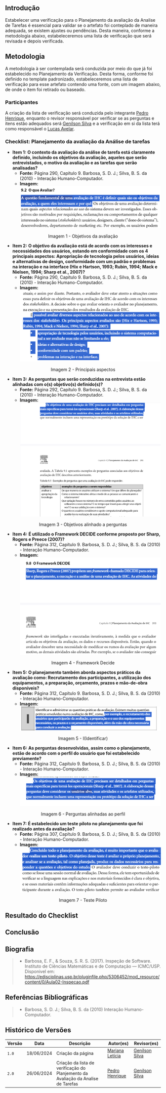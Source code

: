 ## Introdução
Estabelecer uma verificação para o Planejamento da avaliação da Analise de Tarefas é essencial para validar se o artefato foi conteplado de maneira adequada, se existem ajustes ou pendências. Desta maneira, conforme a metodologia abaixo, estabeleceremos uma lista de verificação que será revisada e depois verificada.


## Metodologia
A metodologia à ser contemplada será conduzida por meio do que já foi estabelecido no Planejamento da Verificação. Desta forma, conforme foi definido no template padronizado, estabeleceremos uma lista de verificação para esse artefato contendo uma fonte, com um imagem abaixo, de onde o item foi retirado ou baseado.

### Participantes
A criação da lista de verificação será conduzida pelo integrante [Pedro Henrique](https://github.com/PedroHhenriq), enquanto o revisor responsável por verificar se as perguntas e itens estão adequados será [Genilson Silva](https://github.com/GenilsonJrs) e a  verificação em si da lista terá como responsável o [Lucas Avelar](https://github.com/LucasAvelar2711).

### Checklist: Planejamento da avaliação da Análise de tarefas
<!-- template de checklist -->
<!-- - **Item 1:** (COLOCAR DESCRIÇÃO AQUI)
    - **Fonte:** 
    - **Imagem:**
    <br>

    <center>

    ![](img/)

    </center>

    <p style="text-align: center">Figura 1: (COLOCAR A DESCRIÇÃO DA PERGUNTA QUI)</p>

- **Item 2:** (COLOCAR DESCRIÇÃO)
    - **Fonte:** (COLOCAR FONTE AQUI)
    - **Imagem:** 
    <br>

    <center>

    ![](img/)

    </center>

    <p style="text-align: center">Figura 2: (COLOCAR A LEGENDA AQUI)</p>


- **Item 3:** (COLOCAR DESCRIÇÃO)
    - **Fonte:** (COLOCAR FONTE AQUI)
    - **Imagem:**
    <br>

    <center>

    ![](img/)

    </center>

    <p style="text-align: center">Figura 3: (COLOCAR A LEGENDA AQUI)</p>

- **Item 4:** 
    - **Fonte:** 
    - **Imagem:**
    <br>

    <center>

    ![](img/)

    </center>

    <p style="text-align: center">Figura 4: (COLOCAR A LEGENDA AQUI)</p>

- **Item 5:** (COLOCAR DESCRIÇÃO)
    - **Fonte:** (INSERIR FONTE)
    - **Imagem:**
    <br>

    <center>

    ![](img/)

    </center>

    <p style="text-align: center">Figura 5: (COLOCAR LEGENDA AQUI)</p> -->

- **Item 1:** **O contexto da avaliação da análise de tarefa está claramente definido, incluindo os objetivos da avaliação, aqueles que serão entrevistados, o motivo da avaliação e as tarefas que serão analisadas?** 
    - **Fonte:** Página 290, Capítulo 9. Barbosa, S. D. J.; Silva, B. S. da (2010) - Interação Humano-Computador.
    - **Imagem:** ![](img/Plan_Av_A_1.png)
<p align="center">Imagem 1 - Objetivos da avaliação </p>

- **Item 2:** **O objetivo da avaliação está de acordo com os interesses e necessidades dos usuários, estando em conformidade com os 4 principais aspectos:  Apropriação de tecnologia pelos usuários, ideias e alternativas de design, conformidade com um padrão e problemas na interação e na interface (Hix e Hartson, 1993; Rubin, 1994; Mack e Nielsen, 1994; Sharp et al., 2007)?** 
    - **Fonte:** Página 290, Capítulo 9. Barbosa, S. D. J.; Silva, B. S. da (2010) - Interação Humano-Computador.
    - **Imagem:** ![](img/Plan_Av_A_2.png)
<p align="center">Imagem 2 - Principais aspectos  </p>

- **Item 3:** **As perguntas que serão conduzidas na entrevista estão alinhadas com o(s) objetivo(s) definido(s)?** 
    - **Fonte:** Página 292, Capítulo 9. Barbosa, S. D. J.; Silva, B. S. da (2010) - Interação Humano-Computador. 
    - **Imagem:** ![](img/Plan_Av_A_3.png)
<p align="center">Imagem 3 -  Objetivos alinhado a perguntas </p>

- **Item 4:** **É utilizado o Framework DECIDE conforme proposto por Sharp, Rogers e Preece (2007)?** 
    - **Fonte:** Página 312, Capítulo 9. Barbosa, S. D. J.; Silva, B. S. da (2010) - Interação Humano-Computador.
    - **Imagem:** ![](img/Plan_Av_A_4.png)
<p align="center">Imagem 4 - Framework Decide </p>

- **Item 5:** **O planejamento também aborda aspectos práticos da avaliação como: Recrutamento dos participantes, a utilização dos equipamentos, a preparação, orçamento, prazos e mão-de-obra disponíveis?** 
    - **Fonte:** Página 312, Capítulo 9. Barbosa, S. D. J.; Silva, B. S. da (2010) - Interação Humano-Computador.
    - **Imagem:** ![](img/Plan_Av_A_5.png)
<p align="center">Imagem 5 - I(Identificar) </p>

- **Item 6:** **As perguntas desenvolvidas, assim como o planejamento, estão de acordo com o perfil do usuário que foi estabelecido previamente?** 
    - **Fonte:** Página 312, Capítulo 9. Barbosa, S. D. J.; Silva, B. S. da (2010) - Interação Humano-Computador. 
    - **Imagem:** ![](img/Plan_Av_A_6.png)
<p align="center">Imagem 6 - Perguntas alinhadas ao perfil </p>

- **Item 7:** **É estabelecido um teste piloto no planejamento que foi realizado antes da avaliação?** 
    - **Fonte:** Página 307, Capítulo 9. Barbosa, S. D. J.; Silva, B. S. da (2010) - Interação Humano-Computador.
    - **Imagem:** ![](img/Plan_Av_A_7.png)
<p align="center">Imagem 7 - Teste Piloto </p>

## Resultado do Checklist
 
<!-- 
| Item | Descrição      | Versão do Artefato | Avaliação      | Descrição do problema | Sugestão de Ação Corretiva | Observações |
| ---- | -------------- | ------------------ | -------------- | --------------------- | -------------------------- | ----------- |
|  1   | O contexto da avaliação da análise de tarefa está claramente definido, incluindo os objetivos da avaliação, aqueles que serão entrevistados, o motivo da avaliação e as tarefas que serão analisadas? | 1.0 | Sim | |
|  2   | O objetivo da avaliação está de acordo com os interesses e necessidades dos usuários, estando em conformidade com os 4 principais aspectos:  Apropriação de tecnologia pelos usuários, ideias e alternativas de design, conformidade com um padrão e problemas na interação e na interface (Hix e Hartson, 1993; Rubin, 1994; Mack e Nielsen, 1994; Sharp et al., 2007)?** | 1.0 | Sim |  |   |  |
|  3   | As perguntas que serão conduzidas na entrevista estão alinhadas com o(s) objetivo(s) definido(s)?** | 1.0| Sim | |  | 
|  4   | É utilizado o Framework DECIDE conforme proposto por Sharp, Rogers e Preece (2007)?** | 1.0 | Sim | | | |
|  5   | O planejamento também aborda aspectos práticos da avaliação como: Recrutamento dos participantes, a utilização dos equipamentos, a preparação, orçamento, prazos e mão-de-obra disponíveis?  | 1.0| Incompleto | | Revisar |  |
|  6   | As perguntas desenvolvidas, assim como o planejamento, estão de acordo com o perfil do usuário que foi estabelecido previamente? | 1.0| Sim  | | |  |
|  7   | É estabelecido um teste piloto no planejamento que foi realizado antes da avaliação? | 1.0| Sim | | |  |
<p style="text-align: center">Tabela 1: Resultado Checklist</p>
<p style="text-align: center">Fonte: [Lucas Avelar](https://github.com/LucasAvelar2711), 2024</p>

<iframe width="560" height="315" 
src="(COLOQUE O LINK EMBED AQUI)" 
title="YouTube video player" frameborder="0" allow="accelerometer; autoplay; clipboard-write; encrypted-media; gyroscope; picture-in-picture; web-share" referrerpolicy="strict-origin-when-cross-origin" allowfullscreen></iframe>

<p style="text-align: center">Vídeo (COLOQUE O NUMERO DO VÍDEO AQUI): (COLOQUE O TÍTULO DO VÍDEO AQUI).</p>
<p style="text-align: center">Fonte: (COLOQUE SEU NOME AQUI), 2024</p> -->

## Conclusão

## Biografia
>- Barbosa, E. F., & Souza, S. R. S. (2017). Inspeção de Software. Instituto de Ciências Matemáticas e de Computação — ICMC/USP. Disponivel em: https://edisciplinas.usp.br/pluginfile.php/5306452/mod_resource/content/0/Aula02-Inspecao.pdf

## Referências Bibliográficas
> - Barbosa, S. D. J.; Silva, B. S. da (2010) Interação Humano-Computador.

## Histórico de Versões

| Versão |    Data    | Descrição                                 | Autor(es)                                       | Revisor(es)                                    |
| ------ | :--------: | ----------------------------------------- | ----------------------------------------------- | ---------------------------------------------- |
| `1.0`   | 18/06/2024 | Criação da página                         | [Mariana Letícia](https://github.com/Marianannn) | [Genilson Silva](https://github.com/GenilsonJrs)  |
| `2.0`   | 26/06/2024 | Criação da lista de verificação do Planjemento da Avaliação da Analise de Tarefas                       | [Pedro Henrique](https://github.com/PedroHhenriq) |  [Genilson Silva](https://github.com/GenilsonJrs) |